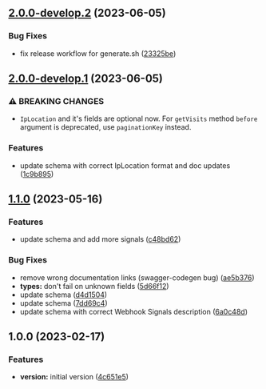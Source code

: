 ## [2.0.0-develop.2](https://github.com/fingerprintjs/fingerprint-pro-server-api-java-sdk/compare/v2.0.0-develop.1...v2.0.0-develop.2) (2023-06-05)


### Bug Fixes

* fix release workflow for generate.sh ([23325be](https://github.com/fingerprintjs/fingerprint-pro-server-api-java-sdk/commit/23325beac93d5b839d3d336fed0f4af1336cd219))

## [2.0.0-develop.1](https://github.com/fingerprintjs/fingerprint-pro-server-api-java-sdk/compare/v1.1.0...v2.0.0-develop.1) (2023-06-05)


### ⚠ BREAKING CHANGES

* `IpLocation` and it's fields are optional now.
For `getVisits` method `before` argument is deprecated, use `paginationKey` instead.

### Features

* update schema with correct IpLocation format and doc updates ([1c9b895](https://github.com/fingerprintjs/fingerprint-pro-server-api-java-sdk/commit/1c9b895c341340a299c612d01438d79ffa6fe49f))

## [1.1.0](https://github.com/fingerprintjs/fingerprint-pro-server-api-java-sdk/compare/v1.0.0...v1.1.0) (2023-05-16)


### Features

* update schema and add more signals ([c48bd62](https://github.com/fingerprintjs/fingerprint-pro-server-api-java-sdk/commit/c48bd62812198a4dcdf0a42b8a98f7d8abc6a307))


### Bug Fixes

* remove wrong documentation links (swagger-codegen bug) ([ae5b376](https://github.com/fingerprintjs/fingerprint-pro-server-api-java-sdk/commit/ae5b3765bd30b8273b7eb0f0da2e70c12c6b9aa4))
* **types:** don't fail on unknown fields ([5d66f12](https://github.com/fingerprintjs/fingerprint-pro-server-api-java-sdk/commit/5d66f12988e9fa5a953518f638c9df75774b5232))
* update schema ([d4d1504](https://github.com/fingerprintjs/fingerprint-pro-server-api-java-sdk/commit/d4d15042a8547136d47302b4ee86e6f5909b64fc))
* update schema ([7dd69c4](https://github.com/fingerprintjs/fingerprint-pro-server-api-java-sdk/commit/7dd69c4b1a8d2d2c7e506632b8892553eebd86e7))
* update schema with correct Webhook Signals description ([6a0c48d](https://github.com/fingerprintjs/fingerprint-pro-server-api-java-sdk/commit/6a0c48d1463e5e6671a944aaa45533063fbc4617))

## 1.0.0 (2023-02-17)


### Features

* **version:** initial version ([4c651e5](https://github.com/fingerprintjs/fingerprint-pro-server-api-java-sdk/commit/4c651e5b70a943f367572dd433a6fd9d1b8aad96))
